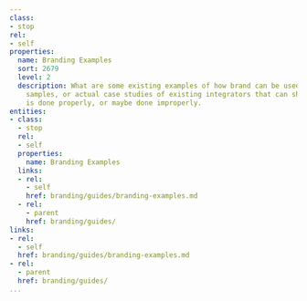 ```yaml
---
class:
- stop
rel:
- self
properties:
  name: Branding Examples
  sort: 2679
  level: 2
  description: What are some existing examples of how brand can be used. Are there
    samples, or actual case studies of existing integrators that can show how branding
    is done properly, or maybe done improperly.
entities:
- class:
  - stop
  rel:
  - self
  properties:
    name: Branding Examples
  links:
  - rel:
    - self
    href: branding/guides/branding-examples.md
  - rel:
    - parent
    href: branding/guides/
links:
- rel:
  - self
  href: branding/guides/branding-examples.md
- rel:
  - parent
  href: branding/guides/
...
```

